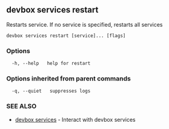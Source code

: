 ## devbox services restart

Restarts service. If no service is specified, restarts all services

```
devbox services restart [service]... [flags]
```

### Options

```
  -h, --help   help for restart
```

### Options inherited from parent commands

```
  -q, --quiet   suppresses logs
```

### SEE ALSO

* [devbox services](devbox_services.md)	 - Interact with devbox services

